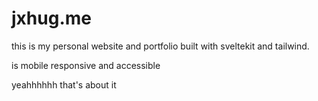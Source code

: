 # jxhug.me 

this is my personal website and portfolio built with sveltekit and tailwind.

is mobile responsive and accessible

yeahhhhhh that's about it
